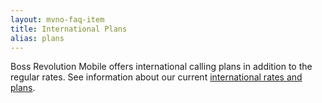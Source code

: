 ```yaml
---
layout: mvno-faq-item
title: International Plans
alias: plans
---
```


Boss Revolution Mobile offers international calling plans in addition to the regular rates. See information about our current <a href="index.html#international-rates-block" target="_blank">international rates and plans</a>. 
